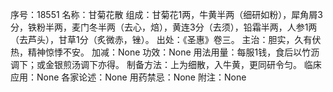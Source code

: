 序号：18551
名称：甘菊花散
组成：甘菊花1两，牛黄半两（细研如粉），犀角屑3分，铁粉半两，麦门冬半两（去心，焙），黄连3分（去须），铅霜半两，人参1两（去芦头），甘草1分（炙微赤，锉）。
出处：《圣惠》卷三。
主治：胆实，久有伏热，精神惊悸不安。
加减：None
功效：None
用法用量：每服1钱，食后以竹沥调下；或金银煎汤调下亦得。
制备方法：上为细散，入牛黄，更同研令匀。
临床应用：None
各家论述：None
用药禁忌：None
附注：None
